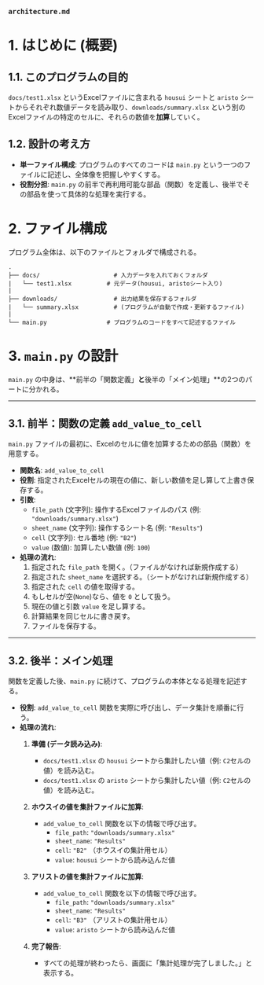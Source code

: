 ### `architecture.md` 

# 1\. はじめに (概要)

## 1.1. このプログラムの目的

`docs/test1.xlsx` というExcelファイルに含まれる `housui` シートと `aristo` シートからそれぞれ数値データを読み取り、`downloads/summary.xlsx` という別のExcelファイルの特定のセルに、それらの数値を**加算**していく。

## 1.2. 設計の考え方

  * **単一ファイル構成**: プログラムのすべてのコードは `main.py` という一つのファイルに記述し、全体像を把握しやすくする。
  * **役割分担**: `main.py` の前半で再利用可能な部品（関数）を定義し、後半でその部品を使って具体的な処理を実行する。

# 2\. ファイル構成

プログラム全体は、以下のファイルとフォルダで構成される。

```
.
├── docs/                     # 入力データを入れておくフォルダ
|   └── test1.xlsx          # 元データ(housui, aristoシート入り)
|
├── downloads/                # 出力結果を保存するフォルダ
|   └── summary.xlsx          # (プログラムが自動で作成・更新するファイル)
|
└── main.py                 # プログラムのコードをすべて記述するファイル
```

# 3\. `main.py` の設計

`main.py` の中身は、\*\*前半の「関数定義」**と**後半の「メイン処理」\*\*の2つのパートに分かれる。

-----

## 3.1. 前半：関数の定義 `add_value_to_cell`

`main.py` ファイルの最初に、Excelのセルに値を加算するための部品（関数）を用意する。

  * **関数名**: `add_value_to_cell`
  * **役割**: 指定されたExcelセルの現在の値に、新しい数値を足し算して上書き保存する。
  * **引数**:
      * `file_path` (文字列): 操作するExcelファイルのパス (例: `"downloads/summary.xlsx"`)
      * `sheet_name` (文字列): 操作するシート名 (例: `"Results"`)
      * `cell` (文字列): セル番地 (例: `"B2"`)
      * `value` (数値): 加算したい数値 (例: `100`)
  * **処理の流れ**:
    1.  指定された `file_path` を開く。（ファイルがなければ新規作成する）
    2.  指定された `sheet_name` を選択する。（シートがなければ新規作成する）
    3.  指定された `cell` の値を取得する。
    4.  もしセルが空(`None`)なら、値を `0` として扱う。
    5.  現在の値と引数 `value` を足し算する。
    6.  計算結果を同じセルに書き戻す。
    7.  ファイルを保存する。

-----

## 3.2. 後半：メイン処理

関数を定義した後、`main.py` に続けて、プログラムの本体となる処理を記述する。

  * **役割**: `add_value_to_cell` 関数を実際に呼び出し、データ集計を順番に行う。
  * **処理の流れ**:
    1.  **準備 (データ読み込み)**:

          * `docs/test1.xlsx` の `housui` シートから集計したい値（例: `C2`セルの値）を読み込む。
          * `docs/test1.xlsx` の `aristo` シートから集計したい値（例: `C2`セルの値）を読み込む。

    2.  **ホウスイの値を集計ファイルに加算**:

          * `add_value_to_cell` 関数を以下の情報で呼び出す。
              * `file_path`: `"downloads/summary.xlsx"`
              * `sheet_name`: `"Results"`
              * `cell`: `"B2"` （ホウスイの集計用セル）
              * `value`: `housui` シートから読み込んだ値

    3.  **アリストの値を集計ファイルに加算**:

          * `add_value_to_cell` 関数を以下の情報で呼び出す。
              * `file_path`: `"downloads/summary.xlsx"`
              * `sheet_name`: `"Results"`
              * `cell`: `"B3"` （アリストの集計用セル）
              * `value`: `aristo` シートから読み込んだ値

    4.  **完了報告**:

          * すべての処理が終わったら、画面に「集計処理が完了しました。」と表示する。

